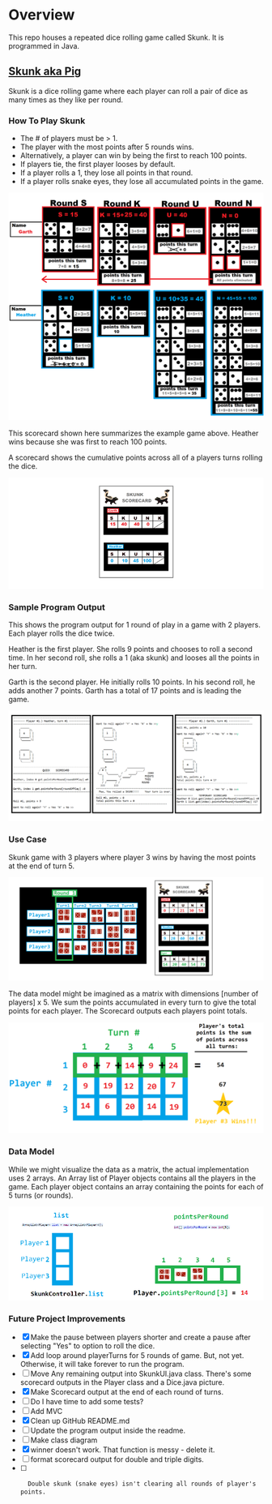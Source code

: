# Overview
This repo houses a repeated dice rolling game called Skunk. It is programmed in Java.

## [Skunk aka Pig](https://en.wikipedia.org/wiki/Pig_(dice_game))

Skunk is a dice rolling game where each player can roll a pair of dice as many times as they like per round.

### How To Play Skunk

* The # of players must be > 1.
* The player with the most points after 5 rounds wins.
* Alternatively, a player can win by being the first to reach 100 points. 
* If players tie, the first player looses by default.
* If a player rolls a 1, they lose all points in that round.
* If a player rolls snake eyes, they lose all accumulated points in the game.

<img src="https://github.com/heathermortensen/SkunkGame/blob/master/images/Skunkdocumentation.png?raw=true" alt="Use case" style="zoom: 50%;" />

 This scorecard shown here summarizes the example game above. Heather wins because she was first to reach 100 points.  

A scorecard shows the cumulative points across all of a players turns rolling the dice.

<img src="https://github.com/heathermortensen/SkunkGame/blob/master/images/Scorecard.png?raw=true" alt="Skunk Scorecard" style="zoom: 200%;" />

### Sample Program Output

This shows the program output for 1 round of play in a game with 2 players. Each player rolls the dice twice.

Heather is the first player. She rolls 9 points and chooses to roll a second time. In her second roll, she rolls a 1 (aka skunk) and looses all the points in her turn.

Garth is the second player. He initially rolls 10 points. In his second roll, he adds another 7 points. Garth has a total of 17 points and is leading the game.

![](https://raw.githubusercontent.com/heathermortensen/SkunkGame/master/images/ScreenshotsOf1Turn.png)

### Use Case

Skunk game with 3 players where player 3 wins by having the most points at the end of turn 5.

![image-20200725115334810](https://raw.githubusercontent.com/heathermortensen/SkunkGame/master/images/use_case_1.png)



The data model might be imagined as a matrix with dimensions [number of players] x 5. We sum the points accumulated in every turn to give the total points for each player. The Scorecard outputs each players point totals.

![2D matrix](https://raw.githubusercontent.com/heathermortensen/SkunkGame/master/images/use_case_2.png)



### Data Model

While we might visualize the data as a matrix, the actual implementation uses 2 arrays. An Array list of Player objects contains all the players in the game. Each player object contains an array containing the points for each of 5 turns (or rounds). 

![Data model](https://raw.githubusercontent.com/heathermortensen/SkunkGame/master/images/use_case_3.png)





### Future Project Improvements

- [x] Make the pause between players shorter and create a pause after selecting "Yes" to option to roll the dice. 
- [x] Add loop around playerTurns for 5 rounds of game. But, not yet. Otherwise, it will take forever to run the program.
- [ ] Move Any remaining output into SkunkUI.java class. There's some scorecard outputs in the Player class and a Dice.java picture.
- [x] Make Scorecard output at the end of each round of turns.
- [ ] Do I have time to add some tests?
- [ ] Add MVC
- [x] Clean up GitHub README.md
- [ ] Update the program output inside the readme.
- [ ] Make class diagram
- [x] winner doesn't work. That function is messy - delete it.
- [ ] format scorecard output for double and triple digits.
- [ ] 		Double skunk (snake eyes) isn't clearing all rounds of player's points.
  		  		